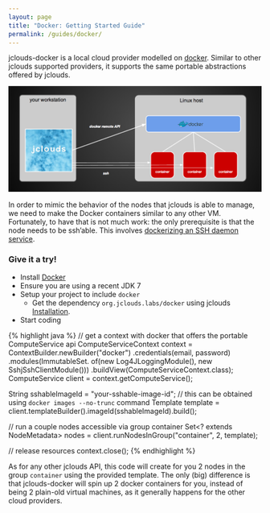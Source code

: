 ```yaml
---
layout: page
title: "Docker: Getting Started Guide"
permalink: /guides/docker/
---
```


jclouds-docker is a local cloud provider modelled on [docker](http://www.docker.io). Similar to other jclouds supported
providers, it supports the same portable abstractions offered by jclouds.

![jclouds docker architecture](/img/jclouds-docker.png)

In order to mimic the behavior of the nodes that jclouds is able to manage, we need to make the Docker containers similar to any other VM.
Fortunately, to have that is not much work: the only prerequisite is that the node needs to be ssh’able. 
This involves [dockerizing an SSH daemon service](https://docs.docker.com/examples/running_ssh_service/).

### Give it a try!

* Install [Docker](http://docs.docker.com/installation/)
* Ensure you are using a recent JDK 7
* Setup your project to include `docker`
	* Get the dependency `org.jclouds.labs/docker` using jclouds [Installation](/start/install).
* Start coding

{% highlight java %}
// get a context with docker that offers the portable ComputeService api
ComputeServiceContext context = ContextBuilder.newBuilder("docker")
                      .credentials(email, password)
                      .modules(ImmutableSet.<Module> of(new Log4JLoggingModule(),
                                                        new SshjSshClientModule()))
                      .buildView(ComputeServiceContext.class);
ComputeService client = context.getComputeService();

String sshableImageId = "your-sshable-image-id"; // this can be obtained using `docker images --no-trunc` command
Template template = client.templateBuilder().imageId(sshableImageId).build();

// run a couple nodes accessible via group container
Set<? extends NodeMetadata> nodes = client.runNodesInGroup("container", 2, template);

// release resources
context.close();
{% endhighlight %}

As for any other jclouds API, this code will create for you 2 nodes in the group `container` using the provided template.
The only (big) difference is that jclouds-docker will spin up 2 docker containers for you, instead of being 2 plain-old virtual machines, as it generally happens for the other cloud providers.
